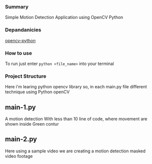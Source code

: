 
### Summary
Simple Motion Detection Application using OpenCV Python

### Depandanicies
[opencv-python](https://pypi.org/project/opencv-python/)

### How to use
To run just enter `python <file_name>` into your terminal

### Project Structure

Here i'm learing python opencv library so, in each main.py file different technique using Python openCV

main-1.py
--------
A motion detection With less than 10 line of code, where movement are shown inside Green contur

main-2.py
--------
Here using a sample video we are creating a motion detection masked video footage